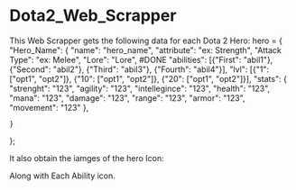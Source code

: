# Dota2_Web_Scrapper
This Web Scrapper gets the following data for each Dota 2 Hero: 
hero = {
    "Hero_Name": {
        "name": "hero_name", 
        "attribute": "ex: Strength", 
        "Attack Type": "ex: Melee", 
        "Lore": "Lore", #DONE
        "abilities": [{"First": "abil1"}, {"Second": "abil2"}, {"Third": "abil3"}, {"Fourth": "abil4"}], 
        "lvl": [{"1": ["opt1", "opt2"]}, {"10": ["opt1", "opt2"]}, {"20": ["opt1", "opt2"]}], 
        "stats": {
            "strenght": "123",
            "agility": "123",
            "intellegince": "123", 
            "health": "123", 
            "mana": "123", 
            "damage": "123", 
            "range": "123", 
            "armor": "123",
            "movement": "123"
        },

    }
};

It also obtain the iamges of the hero Icon: 

Along with Each Ability icon. 
